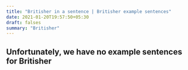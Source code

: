 ```yaml
---
title: "Britisher in a sentence | Britisher example sentences"
date: 2021-01-20T19:57:50+05:30
draft: falses
summary: "Britisher"
---
```

## Unfortunately, we have no example sentences for Britisher                 
